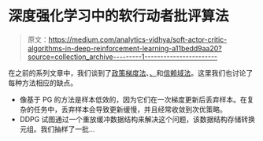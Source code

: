 # 深度强化学习中的软行动者批评算法

> 原文：<https://medium.com/analytics-vidhya/soft-actor-critic-algorithms-in-deep-reinforcement-learning-a11bedd9aa20?source=collection_archive---------1----------------------->

在之前的系列文章中，我们谈到了[政策梯度法](/analytics-vidhya/policy-gradients-in-deep-reinforcement-learning-83d99575cfca)、[、](/analytics-vidhya/deep-deterministic-policy-gradient-for-continuous-action-space-9b2b9bacd555)和[信赖域法](/analytics-vidhya/trust-region-methods-for-deep-reinforcement-learning-e7e2a8460284)。这里我们也讨论了每种方法相应的缺点。

*   像基于 PG 的方法是样本低效的，因为它们在一次梯度更新后丢弃样本。在复杂的任务中，丢弃样本会导致更新缓慢，并且经常收敛到次优策略。
*   DDPG 试图通过一个重放缓冲数据结构来解决这个问题，该数据结构存储转换元组。我们抽样了一批…